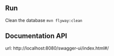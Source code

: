 ## Run

Clean the database
`mvn flyway:clean`


## Documentation API

url: http://localhost:8080/swagger-ui/index.html#/